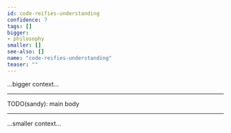 ```yaml
---
id: code-reifies-understanding
confidence: 7
tags: []
bigger:
- philosophy
smaller: []
see-also: []
name: "code-reifies-understanding"
teaser: ""
---
```



...bigger context...

---

TODO(sandy): main body

---

...smaller context...
